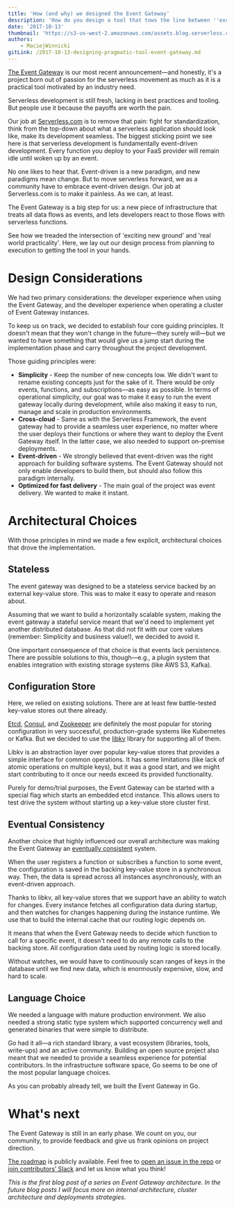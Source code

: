 ```yaml
---
title: 'How (and why) we designed the Event Gateway'
description: 'How do you design a tool that tows the line between ''exciting new ground'' and ''real world practicality''? We asked a lot of those questions with the Event Gateway.'
date: '2017-10-13'
thumbnail: 'https://s3-us-west-2.amazonaws.com/assets.blog.serverless.com/event-gateway-thumbnail.png'
authors:
    - MaciejWinnicki
gitLink: /2017-10-13-designing-pragmatic-tool-event-gateway.md
---
```


[The Event Gateway](https://serverless.com/blog/introducing-serverless-event-gateway/) is our most recent announcement—and honestly, it's a project born out of passion for the serverless movement as much as it is a practical tool motivated by an industry need.

Serverless development is still fresh, lacking in best practices and tooling. But people use it because the payoffs are worth the pain.

Our job at [Serverless.com](https://serverless.com/) is to remove that pain: fight for standardization, think from the top-down about what a serverless application should look like, make its development seamless. The biggest sticking point we see here is that serverless development is fundamentally event-driven development. Every function you deploy to your FaaS provider will remain idle until woken up by an event.

No one likes to hear that. Event-driven is a new paradigm, and new paradigms mean change. But to move serverless forward, we as a community have to embrace event-driven design. Our job at Serverless.com is to make it painless. As we can, at least.

The Event Gateway is a big step for us: a new piece of infrastructure that treats all data flows as events, and lets developers react to those flows with serverless functions.

See how we treaded the intersection of 'exciting new ground' and 'real world practicality'. Here, we lay out our design process from planning to execution to getting the tool in your hands.

# Design Considerations

We had two primary considerations: the developer experience when using the Event Gateway, and the developer experience when operating a cluster of Event Gateway instances.

To keep us on track, we decided to establish four core guiding principles. It doesn't mean that they won't change in the future—they surely will—but we wanted to have something that would give us a jump start during the implementation phase and carry throughout the project development.

Those guiding principles were:

- **Simplicity** - Keep the number of new concepts low. We didn't want to rename existing concepts just for the sake of it. There would be only events, functions, and subscriptions—as easy as possible. In terms of operational simplicity, our goal was to make it easy to run the event gateway locally during development, while also making it easy to run, manage and scale in production environments.
- **Cross-cloud** - Same as with the Serverless Framework, the event gateway had to provide a seamless user experience, no matter where the user deploys their functions or where they want to deploy the Event Gateway itself. In the latter case, we also needed to support on-premise deployments.
- **Event-driven** - We strongly believed that event-driven was the right approach for building software systems. The Event Gateway should not only enable developers to build them, but should also follow this paradigm internally.
- **Optimized for fast delivery** - The main goal of the project was event delivery. We wanted to make it instant.

# Architectural Choices

With those principles in mind we made a few explicit, architectural choices that drove the implementation.

## Stateless

The event gateway was designed to be a stateless service backed by an external key-value store. This was to make it easy to operate and reason about.

Assuming that we want to build a horizontally scalable system, making the event gateway a stateful service meant that we'd need to implement yet another distributed database. As that did not fit with our core values (remember: Simplicity and business value!), we decided to avoid it.

One important consequence of that choice is that events lack persistence. There are possible solutions to this, though—e.g., a plugin system that enables integration with existing storage systems (like AWS S3, Kafka).

## Configuration Store

Here, we relied on existing solutions. There are at least few battle-tested key-value stores out there already.

[Etcd](https://coreos.com/etcd/), [Consul](https://www.consul.io/), and [Zookeeper](https://zookeeper.apache.org/) are definitely the most popular for storing configuration in very successful, production-grade systems like Kubernetes or Kafka. But we decided to use the [libkv](https://github.com/docker/libkv) library for supporting all of them.

Libkv is an abstraction layer over popular key-value stores that provides a simple interface for common operations. It has some limitations (like lack of atomic operations on multiple keys), but it was a good start, and we might start contributing to it once our needs exceed its provided functionality.

Purely for demo/trial purposes, the Event Gateway can be started with a special flag which starts an embedded etcd instance. This allows users to test drive the system without starting up a key-value store cluster first.

## Eventual Consistency

Another choice that highly influenced our overall architecture was making the Event Gateway an [eventually consistent](https://en.wikipedia.org/wiki/Eventual_consistency) system.

When the user registers a function or subscribes a function to some event, the configuration is saved in the backing key-value store in a synchronous way. Then, the data is spread across all instances asynchronously, with an event-driven approach.

Thanks to libkv, all key-value stores that we support have an ability to watch for changes. Every instance fetches all configuration data during startup, and then watches for changes happening during the instance runtime. We use that to build the internal cache that our routing logic depends on.

It means that when the Event Gateway needs to decide which function to call for a specific event, it doesn't need to do any remote calls to the backing store. All configuration data used by routing logic is stored locally.

Without watches, we would have to continuously scan ranges of keys in the database until we find new data, which is enormously expensive, slow, and hard to scale.

## Language Choice

We needed a language with mature production environment. We also needed a strong static type system which supported concurrency well and generated binaries that were simple to distribute.

Go had it all—a rich standard library, a vast ecosystem (libraries, tools, write-ups) and an active community. Building an open source project also meant that we needed to provide a seamless experience for potential contributors. In the infrastructure software space, Go seems to be one of the most popular language choices.

As you can probably already tell, we built the Event Gateway in Go.

# What's next

The Event Gateway is still in an early phase. We count on you, our community, to provide feedback and give us frank opinions on project direction.

[The roadmap](https://github.com/serverless/event-gateway/projects/2) is publicly available. Feel free to [open an issue in the repo](https://github.com/serverless/event-gateway) or [join contributors’ Slack](https://join.slack.com/t/serverless-contrib/shared_invite/MjI5NzY1ODM2MTc3LTE1MDM0NDIyOTUtMDgxNTcxMTcxNg) and let us know what you think!

*This is the first blog post of a series on Event Gateway architecture. In the future blog posts I will focus more on internal architecture, cluster architecture and deployments strategies.*
